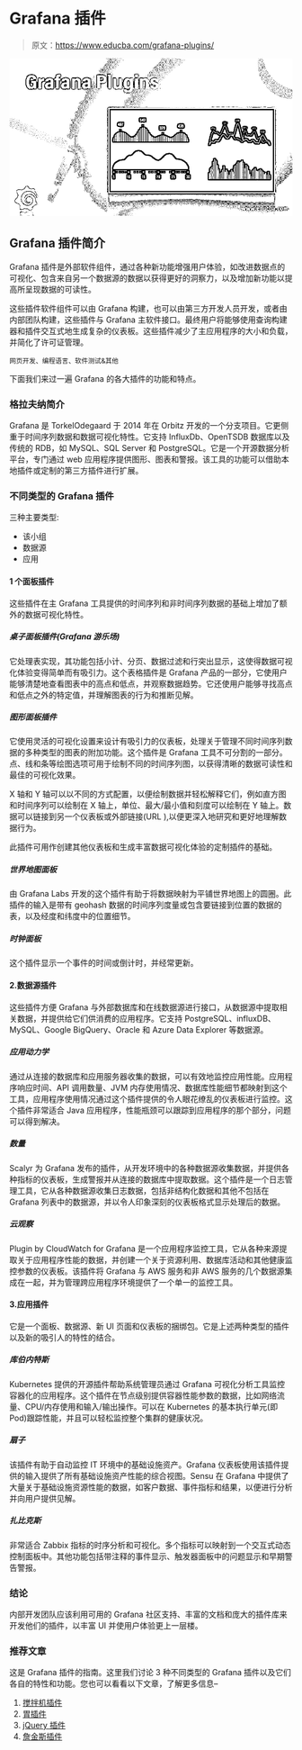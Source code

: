 # Grafana 插件

> 原文：<https://www.educba.com/grafana-plugins/>

![Grafana Plugins](img/abb3cd37617a09352f9a8516dfa549d8.png)



## Grafana 插件简介

Grafana 插件是外部软件组件，通过各种新功能增强用户体验，如改进数据点的可视化、包含来自另一个数据源的数据以获得更好的洞察力，以及增加新功能以提高所呈现数据的可读性。

这些插件软件组件可以由 Grafana 构建，也可以由第三方开发人员开发，或者由内部团队构建，这些插件与 Grafana 主软件接口。最终用户将能够使用查询构建器和插件交互式地生成复杂的仪表板。这些插件减少了主应用程序的大小和负载，并简化了许可证管理。

<small>网页开发、编程语言、软件测试&其他</small>

下面我们来过一遍 Grafana 的各大插件的功能和特点。

### 格拉夫纳简介

Grafana 是 TorkelOdegaard 于 2014 年在 Orbitz 开发的一个分支项目。它更侧重于时间序列数据和数据可视化特性。它支持 InfluxDb、OpenTSDB 数据库以及传统的 RDB，如 MySQL、SQL Server 和 PostgreSQL。它是一个开源数据分析平台，专门通过 web 应用程序提供图形、图表和警报。该工具的功能可以借助本地插件或定制的第三方插件进行扩展。

### 不同类型的 Grafana 插件

三种主要类型:

*   该小组
*   数据源
*   应用

#### 1 个面板插件

这些插件在主 Grafana 工具提供的时间序列和非时间序列数据的基础上增加了额外的数据可视化特性。

##### 桌子面板插件(Grafana 游乐场)

它处理表实现，其功能包括小计、分页、数据过滤和行突出显示，这使得数据可视化体验变得简单而有吸引力。这个表格插件是 Grafana 产品的一部分，它使用户能够清楚地查看图表中的高点和低点，并观察数据趋势。它还使用户能够寻找高点和低点之外的特定值，并理解图表的行为和推断见解。

##### 图形面板插件

它使用灵活的可视化设置来设计有吸引力的仪表板，处理关于管理不同时间序列数据的多种类型的图表的附加功能。这个插件是 Grafana 工具不可分割的一部分。点、线和条等绘图选项可用于绘制不同的时间序列图，以获得清晰的数据可读性和最佳的可视化效果。

X 轴和 Y 轴可以以不同的方式配置，以便绘制数据并轻松解释它们，例如直方图和时间序列可以绘制在 X 轴上，单位、最大/最小值和刻度可以绘制在 Y 轴上。数据可以链接到另一个仪表板或外部链接(URL ),以便更深入地研究和更好地理解数据行为。

此插件可用作创建其他仪表板和生成丰富数据可视化体验的定制插件的基础。

##### 世界地图面板

由 Grafana Labs 开发的这个插件有助于将数据映射为平铺世界地图上的圆圈。此插件的输入是带有 geohash 数据的时间序列度量或包含要链接到位置的数据的表，以及经度和纬度中的位置细节。

##### 时钟面板

这个插件显示一个事件的时间或倒计时，并经常更新。

#### 2.数据源插件

这些插件方便 Grafana 与外部数据库和在线数据源进行接口，从数据源中提取相关数据，并提供给它们供消费的应用程序。它支持 PostgreSQL、influxDB、MySQL、Google BigQuery、Oracle 和 Azure Data Explorer 等数据源。

##### 应用动力学

通过从连接的数据库和应用服务器收集的数据，可以有效地监控应用性能。应用程序响应时间、API 调用数量、JVM 内存使用情况、数据库性能细节都映射到这个工具，应用程序使用情况通过这个插件提供的令人眼花缭乱的仪表板进行监控。这个插件非常适合 Java 应用程序，性能瓶颈可以跟踪到应用程序的那个部分，问题可以得到解决。

##### 数量

Scalyr 为 Grafana 发布的插件，从开发环境中的各种数据源收集数据，并提供各种指标的仪表板，生成警报并从连接的数据库中提取数据。这个插件是一个日志管理工具，它从各种数据源收集日志数据，包括非结构化数据和其他不包括在 Grafana 列表中的数据源，并以令人印象深刻的仪表板格式显示处理后的数据。

##### 云观察

Plugin by CloudWatch for Grafana 是一个应用程序监控工具，它从各种来源提取关于应用程序性能的数据，并创建一个关于资源利用、数据库活动和其他健康监控参数的仪表板。该插件将 Grafana 与 AWS 服务和非 AWS 服务的几个数据源集成在一起，并为管理跨应用程序环境提供了一个单一的监控工具。

#### 3.应用插件

它是一个面板、数据源、新 UI 页面和仪表板的捆绑包。它是上述两种类型的插件以及新的吸引人的特性的结合。

##### 库伯内特斯

Kubernetes 提供的开源插件帮助系统管理员通过 Grafana 可视化分析工具监控容器化的应用程序。这个插件在节点级别提供容器性能参数的数据，比如网络流量、CPU/内存使用和输入/输出操作。可以在 Kubernetes 的基本执行单元(即 Pod)跟踪性能，并且可以轻松监控整个集群的健康状况。

##### 扇子

该插件有助于自动监控 IT 环境中的基础设施资产。Grafana 仪表板使用该插件提供的输入提供了所有基础设施资产性能的综合视图。Sensu 在 Grafana 中提供了大量关于基础设施资源性能的数据，如客户数据、事件指标和结果，以便进行分析并向用户提供见解。

##### 扎比克斯

非常适合 Zabbix 指标的时序分析和可视化。多个指标可以映射到一个交互式动态控制面板中。其他功能包括带注释的事件显示、触发器面板中的问题显示和早期警告警报。

### 结论

内部开发团队应该利用可用的 Grafana 社区支持、丰富的文档和庞大的插件库来开发他们的插件，以丰富 UI 并使用户体验更上一层楼。

### 推荐文章

这是 Grafana 插件的指南。这里我们讨论 3 种不同类型的 Grafana 插件以及它们各自的特性和功能。您也可以看看以下文章，了解更多信息–

1.  [搅拌机插件](https://www.educba.com/blender-plugins/)
2.  [胃插件](https://www.educba.com/maven-plugins/)
3.  [jQuery 插件](https://www.educba.com/jquery-plugins/)
4.  [詹金斯插件](https://www.educba.com/jenkins-plugins/)





